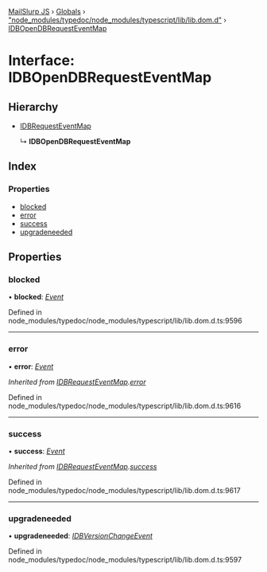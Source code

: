 [MailSlurp JS](../README.md) › [Globals](../globals.md) › ["node_modules/typedoc/node_modules/typescript/lib/lib.dom.d"](../modules/_node_modules_typedoc_node_modules_typescript_lib_lib_dom_d_.md) › [IDBOpenDBRequestEventMap](_node_modules_typedoc_node_modules_typescript_lib_lib_dom_d_.idbopendbrequesteventmap.md)

# Interface: IDBOpenDBRequestEventMap

## Hierarchy

* [IDBRequestEventMap](_node_modules_typedoc_node_modules_typescript_lib_lib_dom_d_.idbrequesteventmap.md)

  ↳ **IDBOpenDBRequestEventMap**

## Index

### Properties

* [blocked](_node_modules_typedoc_node_modules_typescript_lib_lib_dom_d_.idbopendbrequesteventmap.md#blocked)
* [error](_node_modules_typedoc_node_modules_typescript_lib_lib_dom_d_.idbopendbrequesteventmap.md#error)
* [success](_node_modules_typedoc_node_modules_typescript_lib_lib_dom_d_.idbopendbrequesteventmap.md#success)
* [upgradeneeded](_node_modules_typedoc_node_modules_typescript_lib_lib_dom_d_.idbopendbrequesteventmap.md#upgradeneeded)

## Properties

###  blocked

• **blocked**: *[Event](_node_modules_typedoc_node_modules_typescript_lib_lib_dom_d_.event.md)*

Defined in node_modules/typedoc/node_modules/typescript/lib/lib.dom.d.ts:9596

___

###  error

• **error**: *[Event](_node_modules_typedoc_node_modules_typescript_lib_lib_dom_d_.event.md)*

*Inherited from [IDBRequestEventMap](_node_modules_typedoc_node_modules_typescript_lib_lib_dom_d_.idbrequesteventmap.md).[error](_node_modules_typedoc_node_modules_typescript_lib_lib_dom_d_.idbrequesteventmap.md#error)*

Defined in node_modules/typedoc/node_modules/typescript/lib/lib.dom.d.ts:9616

___

###  success

• **success**: *[Event](_node_modules_typedoc_node_modules_typescript_lib_lib_dom_d_.event.md)*

*Inherited from [IDBRequestEventMap](_node_modules_typedoc_node_modules_typescript_lib_lib_dom_d_.idbrequesteventmap.md).[success](_node_modules_typedoc_node_modules_typescript_lib_lib_dom_d_.idbrequesteventmap.md#success)*

Defined in node_modules/typedoc/node_modules/typescript/lib/lib.dom.d.ts:9617

___

###  upgradeneeded

• **upgradeneeded**: *[IDBVersionChangeEvent](_node_modules_typedoc_node_modules_typescript_lib_lib_dom_d_.idbversionchangeevent.md)*

Defined in node_modules/typedoc/node_modules/typescript/lib/lib.dom.d.ts:9597
